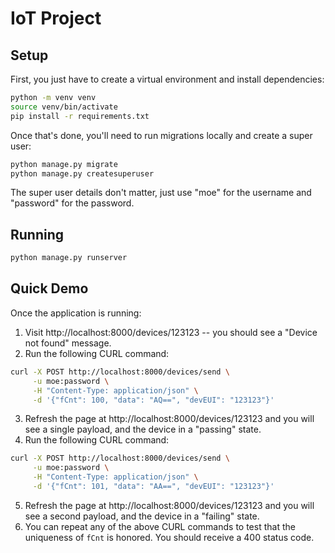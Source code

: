 # IoT Project

## Setup

First, you just have to create a virtual environment and install dependencies:

```sh
python -m venv venv
source venv/bin/activate
pip install -r requirements.txt
```

Once that's done, you'll need to run migrations locally and create a super user:

```sh
python manage.py migrate
python manage.py createsuperuser
```

The super user details don't matter, just use "moe" for the username and "password" for the password.

## Running

```sh
python manage.py runserver
```

## Quick Demo

Once the application is running:

1. Visit http://localhost:8000/devices/123123 -- you should see a "Device not found" message.
2. Run the following CURL command:
```sh
curl -X POST http://localhost:8000/devices/send \
     -u moe:password \
     -H "Content-Type: application/json" \
     -d '{"fCnt": 100, "data": "AQ==", "devEUI": "123123"}'
```
3. Refresh the page at http://localhost:8000/devices/123123 and you will see a single payload, and the device in a "passing" state.
4. Run the following CURL command:
```sh
curl -X POST http://localhost:8000/devices/send \
     -u moe:password \
     -H "Content-Type: application/json" \
     -d '{"fCnt": 101, "data": "AA==", "devEUI": "123123"}'
```
5. Refresh the page at http://localhost:8000/devices/123123 and you will see a second payload, and the device in a "failing" state.
6. You can repeat any of the above CURL commands to test that the uniqueness of `fCnt` is honored. You should receive a 400 status code.
